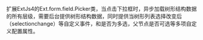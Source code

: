扩展ExtJs4的Ext.form.field.Picker类，当点击下拉框时，异步加载树形结构数据的所有层级，需要后台提供树形结构数据，同时提供当树形列表选择改变后（selectionchange）等自定义事件，和是否为多选，父节点是否可选等多项自定义配置属性。